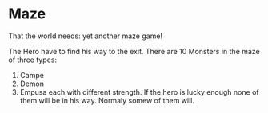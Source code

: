 # Maze

That the world needs: yet another maze game!

The Hero have to find his way to the exit.
There are 10 Monsters in the maze of three types:
1. Campe
2. Demon
3. Empusa
each with different strength.
If the hero is lucky enough none of them will be in his way. Normaly somew of them will.
